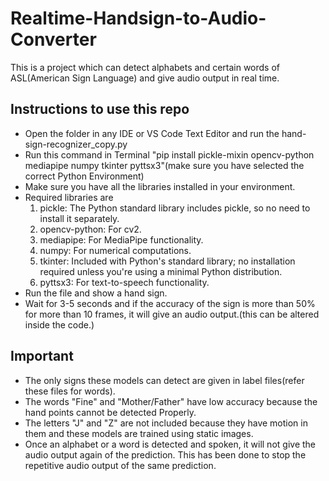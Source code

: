 # Realtime-Handsign-to-Audio-Converter
This is a project which can detect alphabets and certain words of ASL(American Sign Language) and give audio output in real time.

## Instructions to use this repo
* Open the folder in any IDE or VS Code Text Editor and run the hand-sign-recognizer_copy.py
* Run this command in Terminal "pip install pickle-mixin opencv-python mediapipe numpy tkinter pyttsx3"(make sure you have selected the correct Python Environment)
* Make sure you have all the libraries installed in your environment.
* Required libraries are
  1. pickle: The Python standard library includes pickle, so no need to install it separately.
  2. opencv-python: For cv2.
  3. mediapipe: For MediaPipe functionality.
  4. numpy: For numerical computations.
  5. tkinter: Included with Python's standard library; no installation required unless you're using a minimal Python distribution.
  6. pyttsx3: For text-to-speech functionality.
* Run the file and show a hand sign.
* Wait for 3-5 seconds and if the accuracy of the sign is more than 50% for more than 10 frames, it will give an audio output.(this can be altered inside the code.) 



## Important 
* The only signs these models can detect are given in label files(refer these files for words).
* The words "Fine" and "Mother/Father" have low accuracy because the hand points cannot be detected Properly.
* The letters "J" and "Z" are not included because they have motion in them and these models are trained using static images.
* Once an alphabet or a word is detected and spoken, it will not give the audio output again of the prediction. This has been done to stop the repetitive audio output of the same prediction.
